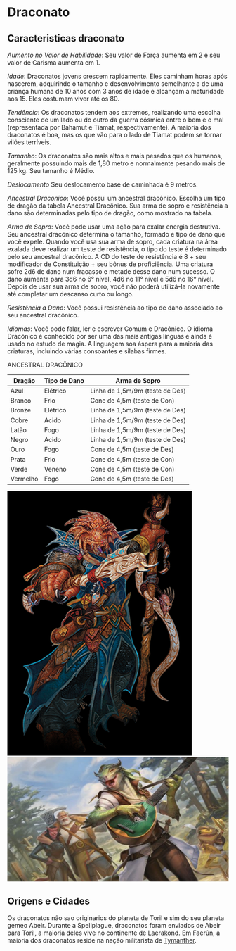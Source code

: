 # Draconato

## Caracteristicas draconato
*Aumento no Valor de Habilidade*: Seu valor de Força aumenta em 2 e seu valor de Carisma aumenta em 1.   

*Idade*: Draconatos jovens crescem rapidamente. Eles caminham horas após nascerem, adquirindo o tamanho e desenvolvimento semelhante a de uma criança humana de 10 anos com 3 anos de idade e alcançam a maturidade aos 15. Eles costumam viver até os 80.  

*Tendência*: Os draconatos tendem aos extremos, realizando uma escolha consciente de um lado ou do outro da guerra cósmica entre o bem e o mal (representada por
Bahamut e Tiamat, respectivamente). A maioria dos draconatos é boa, mas os que vão para o lado de Tiamat podem se tornar vilões terríveis.  

*Tamanho*: Os draconatos são mais altos e mais pesados que os humanos, geralmente possuindo mais de 1,80 metro e normalmente pesando mais de 125 kg. Seu tamanho é Médio. 

*Deslocamento* Seu deslocamento base de caminhada é 9 metros.  

*Ancestral Dracônico*: Você possui um ancestral dracônico. Escolha um tipo de dragão da tabela Ancestral Dracônico. Sua arma de sopro e resistência a dano são
determinadas pelo tipo de dragão, como mostrado na tabela.  

*Arma de Sopro*: Você pode usar uma ação para exalar energia destrutiva. Seu ancestral dracônico determina o tamanho, formado e tipo de dano que você expele.
Quando você usa sua arma de sopro, cada criatura na área exalada deve realizar um teste de resistência, o tipo do teste é determinado pelo seu ancestral dracônico. A CD do teste de resistência é 8 + seu modificador de Constituição + seu bônus de proficiência. Uma criatura sofre 2d6 de dano num fracasso e metade desse dano num
sucesso. O dano aumenta para 3d6 no 6° nível, 4d6 no 11° nível e 5d6 no 16° nível.
Depois de usar sua arma de sopro, você não poderá utilizá-la novamente até completar um descanso curto ou longo.

*Resistência a Dano*: Você possui resistência ao tipo
de dano associado ao seu ancestral dracônico.  

*Idiomas*: Você pode falar, ler e escrever Comum e Dracônico. O idioma Dracônico é conhecido por ser uma das mais antigas línguas e ainda é usado no estudo de magia. A linguagem soa áspera para a maioria das criaturas, incluindo várias consoantes e silabas firmes. 

ANCESTRAL DRACÔNICO

| Dragão | Tipo de Dano | Arma de Sopro |  
| ------ | ------------ | ------------- |
| Azul |Elétrico |Linha de 1,5m/9m (teste de Des)|
| Branco |Frio | Cone de 4,5m (teste de Con)|
| Bronze |Elétrico | Linha de 1,5m/9m (teste de Des)|
| Cobre |Acido |Linha de 1,5m/9m (teste de Des)|
| Latão |Fogo |Linha de 1,5m/9m (teste de Des)|
| Negro |Acido |Linha de 1,5m/9m (teste de Des)|
| Ouro |Fogo |Cone de 4,5m (teste de Des)|
| Prata |Frio |Cone de 4,5m (teste de Con)|
| Verde |Veneno |Cone de 4,5m (teste de Con)|
| Vermelho |Fogo |Cone de 4,5m (teste de Des)|

![picture 1](../images/6ba0517fb34d89048d1593ad6a59bb71bc2e3485208f359e01a197a59cce2985.png)  
![picture 2](../images/7300f649bdaea79968602f4990db2555e523b2e79c8f619b69ecf3ca0ae076cf.png)  

## Origens e Cidades

Os draconatos nâo sao originarios do planeta de Toril e sim do seu planeta gemeo Abeir. Durante a Spellplague, draconatos foram enviados de Abeir para Toril, a maioria deles vive no continente de Laerakond. Em Faerûn, a maioria dos draconatos reside na nação militarista de [Tymanther](../nations/Tymanther.md).